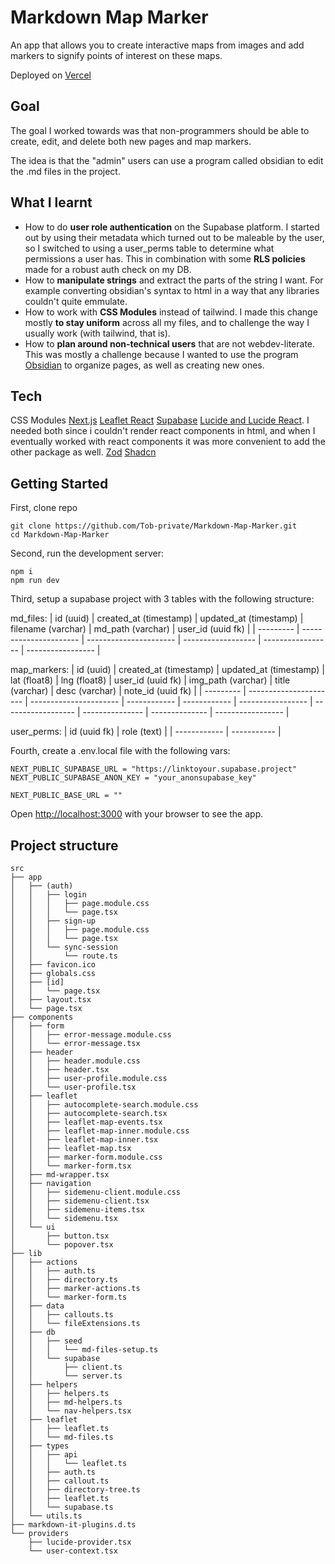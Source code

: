 # Markdown Map Marker

An app that allows you to create interactive maps from images and add markers to signify points of interest on these maps.

Deployed on [Vercel](https://markdown-map-marker.vercel.app/)

## Goal

The goal I worked towards was that non-programmers should be able to create, edit, and delete both new pages and map markers.

The idea is that the "admin" users can use a program called obsidian to edit the .md files in the project.

## What I learnt

- How to do **user role authentication** on the Supabase platform. I started out by using their metadata which turned out to be maleable by the user, so I switched to using a user_perms table to determine what permissions a user has. This in combination with some **RLS policies** made for a robust auth check on my DB.
- How to **manipulate strings** and extract the parts of the string I want. For example converting obsidian's syntax to html in a way that any libraries couldn't quite emmulate.
- How to work with **CSS Modules** instead of tailwind. I made this change mostly **to stay uniform** across all my files, and to challenge the way I usually work (with tailwind, that is).
- How to **plan around non-technical users** that are not webdev-literate. This was mostly a challenge because I wanted to use the program [Obsidian]([url](https://obsidian.md/)) to organize pages, as well as creating new ones.

## Tech

CSS Modules
[Next.js](https://nextjs.org/docs)
[Leaflet React](https://react-leaflet.js.org/)
[Supabase](https://supabase.com/docs/guides/auth/quickstarts/nextjs)
[Lucide and Lucide React](https://lucide.dev/packages). I needed both since i couldn't render react components in html, and when I eventually worked with react components it was more convenient to add the other package as well.
[Zod](https://zod.dev/)
[Shadcn](https://ui.shadcn.com/)

## Getting Started

First, clone repo

```
git clone https://github.com/Tob-private/Markdown-Map-Marker.git
cd Markdown-Map-Marker
```

Second, run the development server:

```
npm i
npm run dev
````

Third, setup a supabase project with 3 tables with the following structure:

md_files:
| id (uuid) | created_at (timestamp) | updated_at (timestamp) | filename (varchar) | md_path (varchar) | user_id (uuid fk) |
| --------- | ---------------------- | ---------------------- | ------------------ | ----------------- | ----------------- |

map_markers:
| id (uuid) | created_at (timestamp) | updated_at (timestamp) | lat (float8) | lng (float8) | user_id (uuid fk) | img_path (varchar) | title (varchar) | desc (varchar) | note_id (uuid fk) |
| --------- | ---------------------- | ---------------------- | ------------ | ------------ | ----------------- | ------------------ | --------------- | -------------- | ----------------- |

user_perms:
| id (uuid fk) | role (text) |
| ------------ | ----------- |

Fourth, create a .env.local file with the following vars:

```
NEXT_PUBLIC_SUPABASE_URL = "https://linktoyour.supabase.project"
NEXT_PUBLIC_SUPABASE_ANON_KEY = "your_anonsupabase_key"

NEXT_PUBLIC_BASE_URL = ""
```

Open [http://localhost:3000](http://localhost:3000) with your browser to see the app.

## Project structure

```
src
├── app
│   ├── (auth)
│   │   ├── login
│   │   │   ├── page.module.css
│   │   │   └── page.tsx
│   │   ├── sign-up
│   │   │   ├── page.module.css
│   │   │   └── page.tsx
│   │   └── sync-session
│   │       └── route.ts
│   ├── favicon.ico
│   ├── globals.css
│   ├── [id]
│   │   └── page.tsx
│   ├── layout.tsx
│   └── page.tsx
├── components
│   ├── form
│   │   ├── error-message.module.css
│   │   └── error-message.tsx
│   ├── header
│   │   ├── header.module.css
│   │   ├── header.tsx
│   │   ├── user-profile.module.css
│   │   └── user-profile.tsx
│   ├── leaflet
│   │   ├── autocomplete-search.module.css
│   │   ├── autocomplete-search.tsx
│   │   ├── leaflet-map-events.tsx
│   │   ├── leaflet-map-inner.module.css
│   │   ├── leaflet-map-inner.tsx
│   │   ├── leaflet-map.tsx
│   │   ├── marker-form.module.css
│   │   └── marker-form.tsx
│   ├── md-wrapper.tsx
│   ├── navigation
│   │   ├── sidemenu-client.module.css
│   │   ├── sidemenu-client.tsx
│   │   ├── sidemenu-items.tsx
│   │   └── sidemenu.tsx
│   └── ui
│       ├── button.tsx
│       └── popover.tsx
├── lib
│   ├── actions
│   │   ├── auth.ts
│   │   ├── directory.ts
│   │   ├── marker-actions.ts
│   │   └── marker-form.ts
│   ├── data
│   │   ├── callouts.ts
│   │   └── fileExtensions.ts
│   ├── db
│   │   ├── seed
│   │   │   └── md-files-setup.ts
│   │   └── supabase
│   │       ├── client.ts
│   │       └── server.ts
│   ├── helpers
│   │   ├── helpers.ts
│   │   ├── md-helpers.ts
│   │   └── nav-helpers.tsx
│   ├── leaflet
│   │   ├── leaflet.ts
│   │   └── md-files.ts
│   ├── types
│   │   ├── api
│   │   │   └── leaflet.ts
│   │   ├── auth.ts
│   │   ├── callout.ts
│   │   ├── directory-tree.ts
│   │   ├── leaflet.ts
│   │   └── supabase.ts
│   └── utils.ts
├── markdown-it-plugins.d.ts
└── providers
    ├── lucide-provider.tsx
    └── user-context.tsx
```
